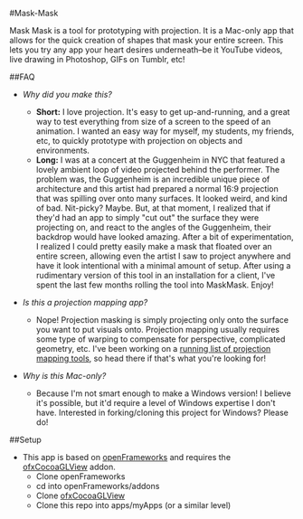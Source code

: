 #Mask-Mask

Mask Mask is a tool for prototyping with projection. It is a Mac-only app that allows for the quick creation of shapes that mask your entire screen. This lets you try any app your heart desires underneath–be it YouTube videos, live drawing in Photoshop, GIFs on Tumblr, etc!

##FAQ
* *Why did you make this?*
  * **Short:** I love projection. It's easy to get up-and-running, and a great way to test everything from size of a screen to the speed of an animation. I wanted an easy way for myself, my students, my friends, etc, to quickly prototype with projection on objects and environments. 
  * **Long:** I was at a concert at the Guggenheim in NYC that featured a lovely ambient loop of video projected behind the performer. The problem was, the Guggenheim is an incredible unique piece of architecture and this artist had prepared a normal 16:9 projection that was spilling over onto many surfaces. It looked weird, and kind of bad. Nit-picky? Maybe. But, at that moment, I realized that if they'd had an app to simply "cut out" the surface they were projecting on, and react to the angles of the Guggenheim, their backdrop would have looked amazing. After a bit of experimentation, I realized I could pretty easily make a mask that floated over an entire screen, allowing even the artist I saw to project anywhere and have it look intentional with a minimal amount of setup. After using a rudimentary version of this tool in an installation for a client, I've spent the last few months rolling the tool into MaskMask. Enjoy!

* *Is this a projection mapping app?*
  * Nope! Projection masking is simply projecting only onto the surface you want to put visuals onto. Projection mapping usually requires some type of warping to compensate for perspective, complicated geometry, etc. I've been working on a [running list of projection mapping tools](https://github.com/robotconscience/InteractiveResources/wiki/1.b.-Techniques:-Projection-Mapping), so head there if that's what you're looking for!

* *Why is this Mac-only?*
  * Because I'm not smart enough to make a Windows version! I believe it's possible, but it'd require a level of Windows expertise I don't have. Interested in forking/cloning this project for Windows? Please do!

##Setup
* This app is based on [openFrameworks](http://github.com/openFrameworks/openFrameworks) and requires the [ofxCocoaGLView](https://github.com/robotconscience/ofxCocoaGLView) addon.
  * Clone openFrameworks
  * cd into openFrameworks/addons
  * Clone [ofxCocoaGLView](https://github.com/robotconscience/ofxCocoaGLView)
  * Clone this repo into apps/myApps (or a similar level)